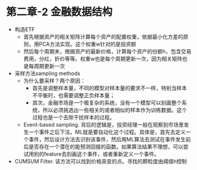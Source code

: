 # 第二章-2 金融数据结构

 - 构造ETF
    - 首先根据资产的相关矩阵计算每个资产的配置权重，依据最小化方差的原则，用PCA方法实现。这个权重w针对的是投资额
    - 然后每个周期末，根据资产的最新价格，计算每个资产的份额h，包含交易费用，分红，折价等等。权重w也是每个周期更新一次，因为相关矩阵也是每周期更新一次
 - 采样方法sampling methods
    - 为什么要采样？两个原因：
        - 首先是调整样本量，不同的模型对样本量的要求不一样，特别当样本不平衡时，也需要调整正负样本量；
        - 其次，金融市场是一个极复杂的系统，没有一个模型可以刻画整个系统，所以必须挑选出一些相关的或者相似的样本作为训练数据。这个过程也是一个去除干扰样本的过程。
    - Event-based sampling. 背后的逻辑是，投资经理一般在观察到市场里发生一个事件之后下注。ML就是要自动化这个过程。具体是，首先去定义一个事件，然后设计方法去识别该事件，然后用ML算法去测试在事件发生前后是否存在一个潜在的能预测回报的函数。如果算法结果不理想，可以尝试用别的feature去刻画这个事件，或者重新定义一个事件。
 - CUMSUM Filter. 该方法可以找到价格突变的点。寻找的颗粒度由阈值h控制
